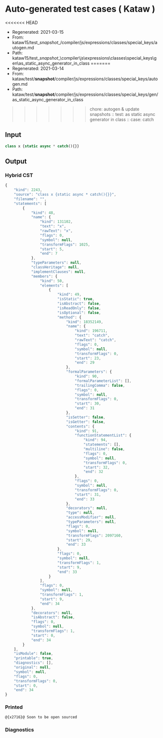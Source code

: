 # Auto-generated test cases ( Kataw )
<<<<<<< HEAD
- Regenerated: 2021-03-15
- From: kataw15/test\__snapshot__/compiler/js/expressions/classes/special_keys/autogen.md
- Path: kataw15/test\__snapshot__\compiler\js\expressions\classes\special_keys\gen\as_static_async_generator_in_class
=======
- Regenerated: 2021-03-14
- From: kataw/test/__snapshot__/compiler/js/expressions/classes/special_keys/autogen.md
- Path: kataw/test/__snapshot__/compiler/js/expressions/classes/special_keys/gen/as_static_async_generator_in_class
>>>>>>> chore: autogen & update snapshots
> :: test: as static async generator in class
> :: case: catch
## Input

`````js
class x {static async * catch(){}}
`````

## Output

### Hybrid CST

```javascript
{
    "kind": 2243,
    "source": "class x {static async * catch(){}}",
    "filename": "",
    "statements": [
        {
            "kind": 48,
            "name": {
                "kind": 131102,
                "text": "x",
                "rawText": "x",
                "flags": 0,
                "symbol": null,
                "transformFlags": 1025,
                "start": 5,
                "end": 7
            },
            "typeParameters": null,
            "classHeritage": null,
            "implementClauses": null,
            "members": {
                "kind": 50,
                "elements": [
                    {
                        "kind": 49,
                        "isStatic": true,
                        "isAbstract": false,
                        "isReadOnly": false,
                        "isOptional": false,
                        "method": {
                            "kind": 18352149,
                            "name": {
                                "kind": 196711,
                                "text": "catch",
                                "rawText": "catch",
                                "flags": 0,
                                "symbol": null,
                                "transformFlags": 0,
                                "start": 23,
                                "end": 29
                            },
                            "formalParameters": {
                                "kind": 90,
                                "formalParameterList": [],
                                "trailingComma": false,
                                "flags": 0,
                                "symbol": null,
                                "transformFlags": 0,
                                "start": 30,
                                "end": 31
                            },
                            "isSetter": false,
                            "isGetter": false,
                            "contents": {
                                "kind": 91,
                                "functionStatementList": {
                                    "kind": 94,
                                    "statements": [],
                                    "multiline": false,
                                    "flags": 0,
                                    "symbol": null,
                                    "transformFlags": 0,
                                    "start": 32,
                                    "end": 32
                                },
                                "flags": 0,
                                "symbol": null,
                                "transformFlags": 0,
                                "start": 31,
                                "end": 33
                            },
                            "decorators": null,
                            "type": null,
                            "accessModifier": null,
                            "typeParameters": null,
                            "flags": 0,
                            "symbol": null,
                            "transformFlags": 2097160,
                            "start": 29,
                            "end": 33
                        },
                        "flags": 0,
                        "symbol": null,
                        "transformFlags": 1,
                        "start": 9,
                        "end": 33
                    }
                ],
                "flags": 0,
                "symbol": null,
                "transformFlags": 1,
                "start": 9,
                "end": 34
            },
            "decorators": null,
            "isAbstract": false,
            "flags": 0,
            "symbol": null,
            "transformFlags": 1,
            "start": 0,
            "end": 34
        }
    ],
    "isModule": false,
    "printable": true,
    "diagnostics": [],
    "original": null,
    "symbol": null,
    "flags": 0,
    "transformFlags": 0,
    "start": 0,
    "end": 34
}
```

### Printed

```javascript
@{x2716}@ Soon to be open sourced
```

### Diagnostics

```javascript

```

